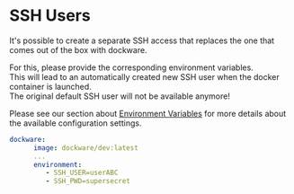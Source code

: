 # SSH Users

It's possible to create a separate SSH access that replaces the one that comes out of the box with dockware.  
  
For this, please provide the corresponding environment variables.  
This will lead to an automatically created new SSH user when the docker container is launched.  
The original default SSH user will not be available anymore!  
  
Please see our section about [Environment Variables](../development/environment-variables.md) for more details about the available configuration settings.

```yaml
dockware:
      image: dockware/dev:latest
      ...
      environment:
         - SSH_USER=userABC
         - SSH_PWD=supersecret
```

